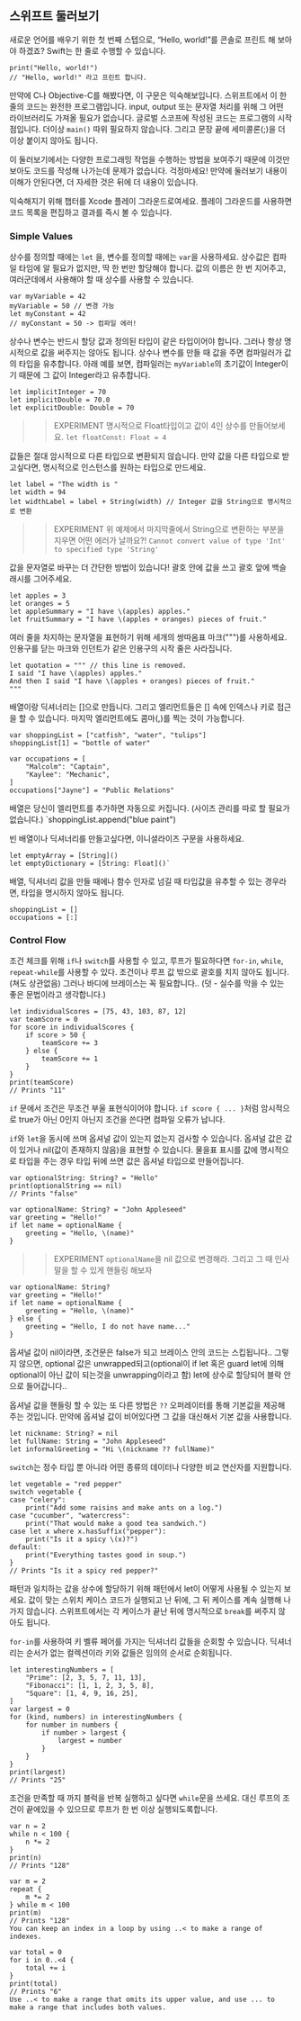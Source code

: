 ## 스위프트 둘러보기

새로운 언어를 배우기 위한 첫 번째 스텝으로, “Hello, world!”를 콘솔로 프린트 해 보아야 하겠죠? Swift는 한 줄로 수행할 수 있습니다.

```
print("Hello, world!")
// "Hello, world!" 라고 프린트 합니다.
```

만약에 C나 Objective-C를 해봤다면, 이 구문은 익숙해보입니다. 스위프트에서 이 한 줄의 코드는 완전한 프로그램입니다.
input, output 또는 문자열 처리를 위해 그 어떤 라이브러리도 가져올 필요가 없습니다. 글로벌 스코프에 작성된 코드는 프로그램의 시작점입니다. 더이상 `main()` 따위 필요하지 않습니다. 그리고 문장 끝에 세미콜론(;)을 더이상 붙이지 않아도 됩니다. 

이 둘러보기에서는 다양한 프로그래밍 작업을 수행하는 방법을 보여주기 때문에 이것만 보아도 코드를 작성해 나가는데 문제가 없습니다. 걱정마세요! 만약에 둘러보기 내용이 이해가 안된다면, 더 자세한 것은 뒤에 더 내용이 있습니다.

익숙해지기 위해 챕터를 Xcode 플레이 그라운드로여세요. 플레이 그라운드를 사용하면 코드 목록을 편집하고 결과를 즉시 볼 수 있습니다.

### Simple Values
상수를 정의할 때에는 `let` 을, 변수를 정의할 때에는 `var`을 사용하세요. 상수값은 컴파일 타임에 알 필요가 없지만, 딱 한 번만 할당해야 합니다. 값의 이름은 한 번 지어주고, 여러군데에서 사용해야 할 때 상수를 사용할 수 있습니다.

```
var myVariable = 42
myVariable = 50 // 변경 가능
let myConstant = 42
// myConstant = 50 -> 컴파일 에러!
```

상수나 변수는 반드시 할당 값과 정의된 타입이 같은 타입이어야 합니다. 그러나 항상 명시적으로 값을 써주지는 않아도 됩니다. 상수나 변수를 만들 때 값을 주면 컴파일러가 값의 타입을 유추합니다. 아래 예를 보면, 컴파일러는 `myVariable`의 초기값이 Integer이기 때문에 그 값이 Integer라고 유추합니다.

```
let implicitInteger = 70
let implicitDouble = 70.0
let explicitDouble: Double = 70
```

>>EXPERIMENT
명시적으로 Float타입이고 값이 4인 상수를 만들어보세요.
`let floatConst: Float = 4`

값들은 절대 암시적으로 다른 타입으로 변환되지 않습니다. 만약 값을 다른 타입으로 받고싶다면, 명시적으로 인스턴스를 원하는 타입으로 만드세요.

```
let label = "The width is "
let width = 94
let widthLabel = label + String(width) // Integer 값을 String으로 명시적으로 변환
```

>> EXPERIMENT
위 예제에서 마지막줄에서 String으로 변환하는 부분을 지우면 어떤 에러가 날까요?!
`Cannot convert value of type 'Int' to specified type 'String'`

값을 문자열로 바꾸는 더 간단한 방법이 있습니다! 괄호 안에 값을 쓰고 괄호 앞에 백슬래시를 그어주세요.
```
let apples = 3
let oranges = 5
let appleSummary = "I have \(apples) apples."
let fruitSummary = "I have \(apples + oranges) pieces of fruit."
```

여러 줄을 차지하는 문자열을 표현하기 위해 세개의 쌍따옴표 마크(""")를 사용하세요. 인용구를 닫는 마크와 인던트가 같은 인용구의 시작 줄은 사라집니다.
```
let quotation = """ // this line is removed.
I said "I have \(apples) apples."
And then I said "I have \(apples + oranges) pieces of fruit."
"""
```
배열이랑 딕셔너리는 []으로 만듭니다. 그리고 엘리먼트들은 [] 속에 인덱스나 키로 접근을 할 수 있습니다. 마지막 엘리먼트에도 콤마(,)를 찍는 것이 가능합니다.
```
var shoppingList = ["catfish", "water", "tulips"]
shoppingList[1] = "bottle of water"

var occupations = [
    "Malcolm": "Captain",
    "Kaylee": "Mechanic",
]
occupations["Jayne"] = "Public Relations"
```

배열은 당신이 엘리먼트를 추가하면 자동으로 커집니다. (사이즈 관리를 따로 할 필요가 없습니다.)
`shoppingList.append("blue paint")

빈 배열이나 딕셔너리를 만들고싶다면, 이니셜라이즈 구문을 사용하세요.
```
let emptyArray = [String]()
let emptyDictionary = [String: Float]()`
```

배열, 딕셔너리 값을 만들 때에나 함수 인자로 넘길 때 타입값을 유추할 수 있는 경우라면, 타입을 명시하지 않아도 됩니다.
```
shoppingList = []
occupations = [:]
```

### Control Flow

조건 체크를 위해 `if`나 `switch`를 사용할 수 있고, 루프가 필요하다면 `for-in`, `while`, `repeat-while`를 사용할 수 있다. 조건이나 루프 값 밖으로 괄호를 치지 않아도 됩니다.(쳐도 상관없음) 그러나 바디에 브레이스는 꼭 필요합니다.. (덧 - 실수를 막을 수 있는 좋은 문법이라고 생각합니다.)
```
let individualScores = [75, 43, 103, 87, 12]
var teamScore = 0
for score in individualScores {
    if score > 50 {
        teamScore += 3
    } else {
        teamScore += 1
    }
}
print(teamScore)
// Prints "11"
```

`if` 문에서 조건은 무조건 부울 표현식이어야 합니다. `if score { ... }`처럼 암시적으로 true가 아닌 0인지 아닌지 조건을 쓴다면 컴파일 오류가 납니다.

`if`와 `let`을 동시에 쓰며 옵셔널 값이 있는지 없는지 검사할 수 있습니다. 옵셔널 값은 값이 있거나 nil(값이 존재하지 않음)을 표현할 수 있습니다. 물을표 표시를 값에 명시적으로 타입을 주는 경우 타입 뒤에 쓰면 값은 옵셔널 타입으로 만들어집니다.
```
var optionalString: String? = "Hello"
print(optionalString == nil)
// Prints "false"

var optionalName: String? = "John Appleseed"
var greeting = "Hello!"
if let name = optionalName {
    greeting = "Hello, \(name)"
}
```

>> EXPERIMENT
`optionalName`을 nil 값으로 변경해라. 그리고 그 때 인사말을 할 수 있게 핸들링 해보자
```
var optionalName: String?
var greeting = "Hello!"
if let name = optionalName {
    greeting = "Hello, \(name)"
} else {
    greeting = "Hello, I do not have name..."
}
```

옵셔널 값이 nil이라면, 조건문은 false가 되고 브레이스 안의 코드는 스킵됩니다.. 그렇지 않으면, optional 값은 unwrapped되고(optional이 if let 혹은 guard let에 의해 optional이 아닌 값이 되는것을 unwrapping이라고 함) let에 상수로 할당되어 블락 안으로 들어갑니다..

옵셔널 값을 핸들링 할 수 있는 또 다른 방법은 `??` 오퍼레이터를 통해 기본값을 제공해 주는 것입니다. 만약에 옵셔널 값이 비어있다면 그 값을 대신해서 기본 값을 사용합니다.

```
let nickname: String? = nil
let fullName: String = "John Appleseed"
let informalGreeting = "Hi \(nickname ?? fullName)"
```

`switch`는 정수 타입 뿐 아니라 어떤 종류의 데이터나 다양한 비교 연산자를 지원합니다.

```
let vegetable = "red pepper"
switch vegetable {
case "celery":
    print("Add some raisins and make ants on a log.")
case "cucumber", "watercress":
    print("That would make a good tea sandwich.")
case let x where x.hasSuffix("pepper"):
    print("Is it a spicy \(x)?")
default:
    print("Everything tastes good in soup.")
}
// Prints "Is it a spicy red pepper?"
```

패턴과 일치하는 값을 상수에 할당하기 위해 패턴에서 let이 어떻게 사용될 수 있는지 보세요. 값이 맞는 스위치 케이스 코드가 실행되고 난 뒤에, 그 뒤 케이스를 계속 실행해 나가지 않습니다. 스위프트에서는 각 케이스가 끝난 뒤에 명시적으로 `break`를 써주지 않아도 됩니다.

`for-in`를 사용하여 키 벨류 페어를 가지는 딕셔너리 값들을 순회할 수 있습니다. 딕셔너리는 순서가 없는 컬렉션이라 키와 값들은 임의의 순서로 순회됩니다.

```
let interestingNumbers = [
    "Prime": [2, 3, 5, 7, 11, 13],
    "Fibonacci": [1, 1, 2, 3, 5, 8],
    "Square": [1, 4, 9, 16, 25],
]
var largest = 0
for (kind, numbers) in interestingNumbers {
    for number in numbers {
        if number > largest {
            largest = number
        }
    }
}
print(largest)
// Prints "25"
```


조건을 만족할 때 까지 블럭을 반복 실행하고 싶다면 `while`문을 쓰세요. 대신 루프의 조건이 끝에있을 수 있으므로 루프가 한 번 이상 실행되도록합니다.

```
var n = 2
while n < 100 {
    n *= 2
}
print(n)
// Prints "128"

var m = 2
repeat {
    m *= 2
} while m < 100
print(m)
// Prints "128"
You can keep an index in a loop by using ..< to make a range of indexes.

var total = 0
for i in 0..<4 {
    total += i
}
print(total)
// Prints "6"
Use ..< to make a range that omits its upper value, and use ... to make a range that includes both values.
```